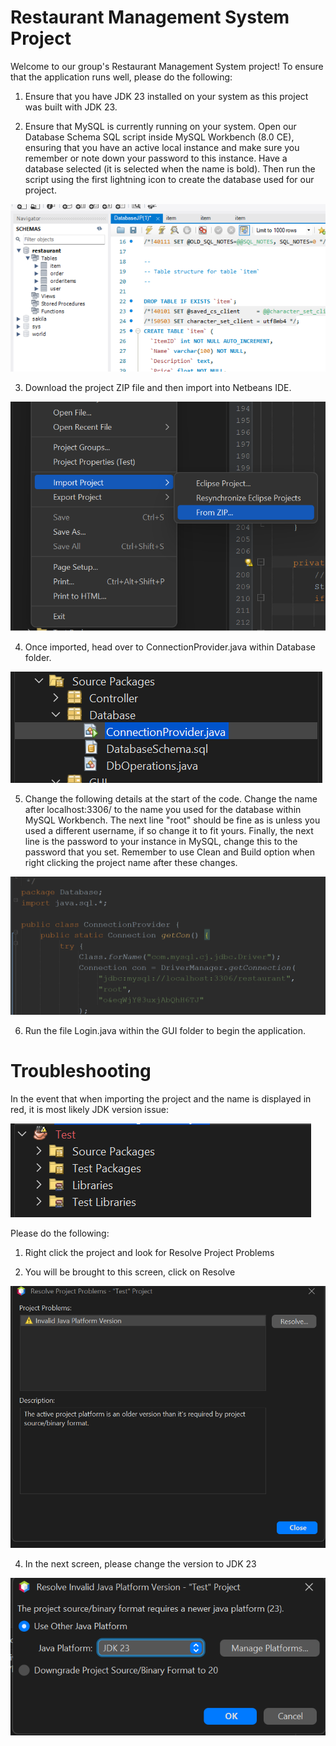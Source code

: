 # Restaurant Management System Project

Welcome to our group's Restaurant Management System project! To ensure that the application runs well, please do the following:

1. Ensure that you have JDK 23 installed on your system as this project was built with JDK 23.

2. Ensure that MySQL is currently running on your system. Open our Database Schema SQL script inside MySQL Workbench (8.0 CE), ensuring that you have an active local instance and make sure you remember or note down your password to this instance. Have a database selected (it is selected when the name is bold). Then run the script using the first lightning icon to create the database used for our project.

![Alt](Images%20for%20README/schema.png)

3. Download the project ZIP file and then import into Netbeans IDE.

![ALt](Images%20for%20README/import.png)

4. Once imported, head over to ConnectionProvider.java within Database folder.

![Alt](Images%20for%20README/connection.png)

5. Change the following details at the start of the code. Change the name after localhost:3306/ to the name you used for the database within MySQL Workbench. The next line "root" should be fine as is unless you used a different username, if so change it to fit yours. Finally, the next line is the password to your instance in MySQL, change this to the password that you set. Remember to use Clean and Build option when right clicking the project name after these changes. 

![Alt](Images%20for%20README/infochange.png)

6. Run the file Login.java within the GUI folder to begin the application.

# Troubleshooting

In the event that when importing the project and the name is displayed in red, it is most likely JDK version issue:

![Alt](Images%20for%20README/red.png)

Please do the following:

1. Right click the project and look for Resolve Project Problems

2. You will be brought to this screen, click on Resolve

![Alt](Images%20for%20README/resolve.png)

4. In the next screen, please change the version to JDK 23

![Alt](Images%20for%20README/jdk23.png)



